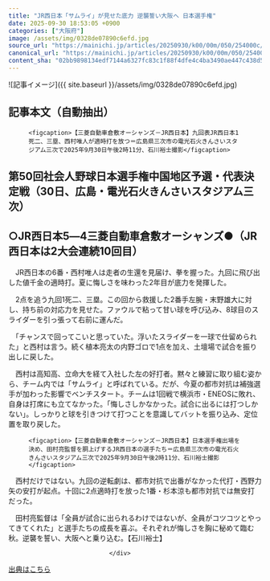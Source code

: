 ```yaml
---
title: "JR西日本「サムライ」が見せた底力 逆襲誓い大阪へ 日本選手権"
date: 2025-09-30 18:53:05 +0900
categories: ["大阪府"]
image: /assets/img/0328de07890c6efd.jpg
source_url: "https://mainichi.jp/articles/20250930/k00/00m/050/254000c/"
canonical_url: "https://mainichi.jp/articles/20250930/k00/00m/050/254000c/"
content_sha: "02bb9898134edf7144a6327fc83c1f88f4dfe4c4ba3490ae447c438d5321e40e"
---
```


![記事イメージ]({{ site.baseurl }}/assets/img/0328de07890c6efd.jpg)

## 記事本文（自動抽出）
<div><section class="articledetail-body" id="articledetail-body">




<div class="articledetail-image2-left">
  <figure>
    
    <figcaption>【三菱自動車倉敷オーシャンズ－JR西日本】九回表JR西日本1死二、三塁、西村唯人が適時打を放つ＝広島県三次市の電光石火きんさいスタジアム三次で2025年9月30日午後2時11分、石川裕士撮影</figcaption>
    
  </figure>
</div>

<h2>第50回社会人野球日本選手権中国地区予選・代表決定戦（30日、広島・電光石火きんさいスタジアム三次）</h2>

<h2>○JR西日本5―4三菱自動車倉敷オーシャンズ●（JR西日本は2大会連続10回目）</h2>

<p>　JR西日本の6番・西村唯人は走者の生還を見届け、拳を握った。九回に飛び出した値千金の適時打。夏に悔しさを味わった2年目が底力を発揮した。</p>

<p>　2点を追う九回1死二、三塁。この回から救援した2番手左腕・末野雄大に対し、持ち前の対応力を見せた。ファウルで粘って甘い球を呼び込み、8球目のスライダーを引っ張って右前に運んだ。</p>

	


<p>　「チャンスで回ってこいと思っていた。浮いたスライダーを一球で仕留められた」と西村は言う。続く植本亮太の内野ゴロで1点を加え、土壇場で試合を振り出しに戻した。</p>

<p>　西村は高知高、立命大を経て入社した左の好打者。黙々と練習に取り組む姿から、チーム内では「サムライ」と呼ばれている。だが、今夏の都市対抗は補強選手が加わった影響でベンチスタート。チームは1回戦で横浜市・ENEOSに敗れ、自身は打席にも立てなかった。「悔しさしかなかった。試合に出るには打つしかない」。しっかりと球を引きつけて打つことを意識してバットを振り込み、定位置を取り戻した。</p>

	




<div class="articledetail-image-left">
  <figure>
    
    <figcaption>【三菱自動車倉敷オーシャンズ－JR西日本】日本選手権出場を決め、田村亮監督を胴上げするJR西日本の選手たち＝広島県三次市の電光石火きんさいスタジアム三次で2025年9月30日午後2時11分、石川裕士撮影</figcaption>
    
  </figure>
</div>

<p>　西村だけではない。九回の逆転劇は、都市対抗で出番がなかった代打・西野力矢の安打が起点。十回に2点適時打を放った1番・杉本涼も都市対抗では無安打だった。</p>

<p>　田村亮監督は「全員が試合に出られるわけではないが、全員がコツコツとやってきてくれた」と選手たちの成長を喜ぶ。それぞれが悔しさを胸に秘めて臨む秋。逆襲を誓い、大阪へと乗り込む。【石川裕士】</p>


</section>






								</div>

[出典はこちら](https://mainichi.jp/articles/20250930/k00/00m/050/254000c/)

